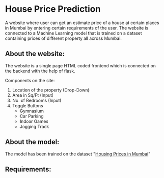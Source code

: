# House Price Prediction
A website where user can get an estimate price of a house at certain places in Mumbai by entering certain requirements of the user. 
The website is connected to a Machine Learning model that is trained on a dataset containing prices of different property all across Mumbai.

## About the website:
The website is a single page HTML coded frontend which is connected on the backend with the help of flask.

Components on the site:
1. Location of the property (Drop-Down)
2. Area in Sq/Ft (Input)
3. No. of Bedrooms (Input)
4. Toggle Buttons
     - Gymnasium
     - Car Parking
     - Indoor Games
     - Jogging Track

## About the model:
The model has been trained on the dataset "[Housing Prices in Mumbai]([url](https://www.kaggle.com/datasets/sameep98/housing-prices-in-mumbai))" 
## Requirements:

